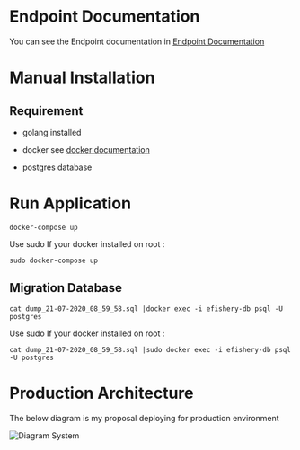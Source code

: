 # Endpoint Documentation
You can see the Endpoint documentation in [Endpoint Documentation](API.MD)

# Manual Installation

## Requirement

* golang installed

* docker
see [docker documentation](https://docs.docker.com/get-docker/)

* postgres database

# Run Application

```docker-compose up```

Use sudo If your docker installed on root :

```sudo docker-compose up```

## Migration Database

```cat dump_21-07-2020_08_59_58.sql |docker exec -i efishery-db psql -U postgres```

Use sudo If your docker installed on root :

```cat dump_21-07-2020_08_59_58.sql |sudo docker exec -i efishery-db psql -U postgres```

# Production Architecture

The below diagram is my proposal deploying for production environment

![Diagram System](https://github.com/tresnadery/efishery/blob/master/static/diagram-system.png)



